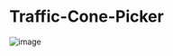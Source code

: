 # Traffic-Cone-Picker

![image](https://github.com/user-attachments/assets/d7ff0470-c14d-4310-bd93-9431a7d2d0af)
